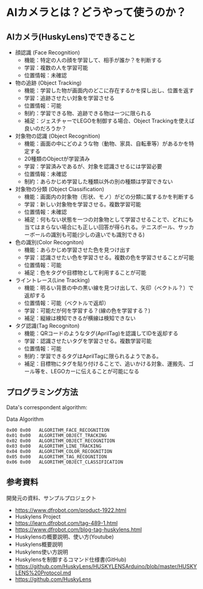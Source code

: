 # AIカメラとは？どうやって使うのか？
## AIカメラ(HuskyLens)でできること
- 顔認識 (Face Recognition)
  - 機能：特定の人の顔を学習して、相手が誰か？を判断する
  - 学習：複数の人を学習可能
  - 位置情報：未確認
- 物の追跡 (Object Tracking)
  - 機能：学習した物が画面内のどこに存在するかを探し出し、位置を返す
  - 学習：追跡させたい対象を学習させる
  - 位置情報：可能
  - 制約：学習できる物、追跡できる物は一つに限られる
  - 補足：ジェスチャーでLEGOを制御する場合、Object Trackingを使えば良いのだろうか？
- 対象物の認識 (Object Recognition)
  - 機能：画面の中にどのような物（動物、家具、自転車等）があるかを特定する
  - 20種類のObjectが学習済み
  - 学習：学習済みであるが、対象を認識させるには学習必要
  - 位置情報：未確認
  - 制約：あらかじめ学習した種類以外の別の種類は学習できない
- 対象物の分類 (Object Classification)
  - 機能：画面内の対象物（形状、モノ）がどの分類に属するかを判断する
  - 学習：新しい対象物を学習させる。複数学習可能
  - 位置情報：未確認
  - 補足：何もない状態を一つの対象物として学習させることで、どれにも当てはまらない場合にも正しい回答が得られる。テニスボール、サッカーボールの識別も可能(少しの違いでも識別できる)
- 色の識別(Color Recogniton)
  - 機能：あらかじめ学習させた色を見つけ出す
  - 学習：認識させたい色を学習させる。複数の色を学習させることが可能
  - 位置情報：可能
  - 補足：色をタグや目標物として利用することが可能
- ライントレース(Line Tracking)
  - 機能：明るい背景の中の黒い線を見つけ出して、矢印（ベクトル？）で返却する
  - 位置情報：可能（ベクトルで返却）
  - 学習：可能だが何を学習する？(線の色を学習する？)
  - 補足：縦線は検知できるが横線は検知できない
- タグ認識(Tag Recogniton)
  - 機能：QRコードのようなタグ(AprilTag)を認識してIDを返却する
  - 学習：認識させたいタグを学習させる。複数学習可能
  - 位置情報：可能
  - 制約：学習できるタグはAprilTagに限られるようである。
  - 補足：目標物にタグを貼り付けることで、追いかける対象、運搬先、ゴール等を、LEGOカーに伝えることが可能になる

## プログラミング方法
Data's correspondent algorithm:

Data	Algorithm
```
0x00 0x00	ALGORITHM_FACE_RECOGNITION
0x01 0x00	ALGORITHM_OBJECT_TRACKING
0x02 0x00	ALGORITHM_OBJECT_RECOGNITION
0x03 0x00	ALGORITHM_LINE_TRACKING
0x04 0x00	ALGORITHM_COLOR_RECOGNITION
0x05 0x00	ALGORITHM_TAG_RECOGNITION
0x06 0x00	ALGORITHM_OBJECT_CLASSIFICATION
```

## 参考資料
開発元の資料、サンプルプロジェクト
- https://www.dfrobot.com/product-1922.html
- Huskylens Project
- https://learn.dfrobot.com/tag-489-1.html
- https://www.dfrobot.com/blog-tag-huskylens.html
- Huskylensの概要説明、使い方(Youtube)
- Huskylens概要説明
- Huskylens使い方説明
- Huskylensを制御するコマンド仕様書(GitHub)
- https://github.com/HuskyLens/HUSKYLENSArduino/blob/master/HUSKYLENS%20Protocol.md
- https://github.com/HuskyLens
